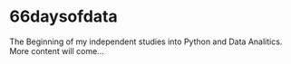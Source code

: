 # 66daysofdata

The Beginning of my independent studies into Python and Data Analitics. More content will come... 
